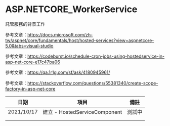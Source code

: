 # ASP.NETCORE_WorkerService
託管服務的背景工作

參考文章：https://docs.microsoft.com/zh-tw/aspnet/core/fundamentals/host/hosted-services?view=aspnetcore-5.0&tabs=visual-studio

參考文章：https://codeburst.io/schedule-cron-jobs-using-hostedservice-in-asp-net-core-e17c47ba06

參考文章：https://qa.1r1g.com/sf/ask/4180945961/

參考文章：https://stackoverflow.com/questions/55381340/create-scope-factory-in-asp-net-core

| 日期       | 項目                          | 備註   |
| ---------- | ----------------------------- | ------ |
| 2021/10/17 | 建立 - HostedServiceComponent | 測試中 |
|            |                               |        |
|            |                               |        |

